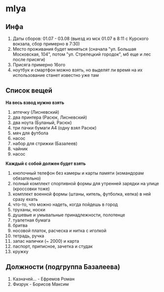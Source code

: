 # mlya 

## Инфа
1) Даты сборов: 01.07 - 03.08 (выезд из мск 01.07 в 8:11 с Курского вокзала, сбор примерно в 7:30)
2) Место проживания будет меняться (сначала "ул. Большая Московская, 104", потом "ул. Стрелецкий городок", мб еще и лес после присяги) 
3) Присяга примерно 16ого 
4) ноутбук и смартфон можно взять, но выделят ли время на их использование станет известно уже там 
  
## Список вещей 
**На весь взвод нужно взять**  
1) аптечку (Лисневский)  
2) два принтера (Расюк, Лисневский)
3) два ноута (Буланый, Расюк) 
4) три пачки бумаги А4 (одну взял Расюк)
5) мяч для футбола
6) насос
7) набор для стрижки (Базалеев)
8) чайник
9) насос

**Каждый с собой должен будет взять**  
1) кнопочный телефон без камеры и карты памяти (командорам обязательно)
2) полный комплект спортивной формы для утренней зарядки на улице (кроссовки тоже)  
3) комплект военной формы (штаны, китель, футболка, кепка) в ней сразу ехать 
4) что-то, что можно надеть, когда пойдешь в город
5) труханы, носки
6) душевые и умывальные принадлежности, полотенце
7) туалетная бумага
8) бритва
9) носовой платок, расческа и нитка с иголкой 
10) тетрадь, ручка  
11) запас налички (~ 2000) и карта
12) паспорт, приписное, зачетка и студак
13) кружку

## Должности (подгруппа Базалеева)
1) Казначей... - Ефремов Роман
2) Физрук - Борисов Максим 

